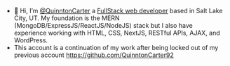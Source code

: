 - 👋 Hi, I’m [@QuinntonCarter](https://qcarter.dev) a [FullStack web developer](https://www.linkedin.com/in/quinntoncarter) based in Salt Lake City, UT. My foundation is the MERN (MongoDB/ExpressJS/ReactJS/NodeJS) stack but I also have experience working with HTML, CSS, NextJS, RESTful APIs, AJAX, and WordPress.
- This account is a continuation of my work after being locked out of my previous account https://github.com/QuinntonCarter92
